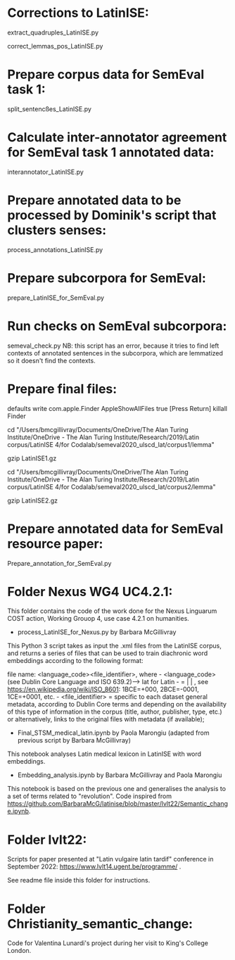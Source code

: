 # Corrections to LatinISE:

extract_quadruples_LatinISE.py

correct_lemmas_pos_LatinISE.py

# Prepare corpus data for SemEval task 1:

split_sentencßes_LatinISE.py

# Calculate inter-annotator agreement for SemEval task 1 annotated data:

interannotator_LatinISE.py


# Prepare annotated data to be processed by Dominik's script that clusters senses:

process_annotations_LatinISE.py


# Prepare subcorpora for SemEval:

prepare_LatinISE_for_SemEval.py

# Run checks on SemEval subcorpora:

semeval_check.py
NB: this script has an error, because it tries to find left contexts of annotated sentences in the subcorpora, which are lemmatized so it doesn't find the contexts.

# Prepare final files:

defaults write com.apple.Finder AppleShowAllFiles true
[Press Return] killall Finder

cd "/Users/bmcgillivray/Documents/OneDrive/The Alan Turing Institute/OneDrive - The Alan Turing Institute/Research/2019/Latin corpus/LatinISE 4/for Codalab/semeval2020_ulscd_lat/corpus1/lemma"

gzip LatinISE1.gz

cd "/Users/bmcgillivray/Documents/OneDrive/The Alan Turing Institute/OneDrive - The Alan Turing Institute/Research/2019/Latin corpus/LatinISE 4/for Codalab/semeval2020_ulscd_lat/corpus2/lemma"

gzip LatinISE2.gz

# Prepare annotated data for SemEval resource paper:

Prepare_annotation_for_SemEval.py

# Folder Nexus WG4 UC4.2.1:

This folder contains the code of the work done for the Nexus Linguarum COST action, Working Grouop 4, use case 4.2.1 on humanities.

- process_LatinISE_for_Nexus.py by Barbara McGillivray

This Python 3 script takes as input the .xml files from the LatinISE corpus, 
and returns a series of files that can be used to train diachronic word embeddings according 
to the following format:

file name: <language_code><date><file_identifier>, where
	- <language_code> (see Dublin Core Language and ISO 639.2)--> lat for Latin
	- <date> = <YYYY> | <YYYY-MM> | <YYYY-MM-DD>, see https://en.wikipedia.org/wiki/ISO_8601: 1BCE=+000, 2BCE=-0001, 1CE=+0001, etc. 
	- <file_identifier> = specific to each dataset
general metadata, according to Dublin Core terms and depending on the availability of this type of information in the corpus (title, author, publisher, type, etc.) or alternatively, links to the original files with metadata (if available);

- Final_STSM_medical_latin.ipynb by Paola Marongiu (adapted from previous script by Barbara McGillivray)

This notebook analyses Latin medical lexicon in LatinISE with word embeddings.

- Embedding_analysis.ipynb by Barbara McGillivray and Paola Marongiu

This notebook is based on the previous one and generalises the analysis to a set of terms related to "revolution". Code inspired from https://github.com/BarbaraMcG/latinise/blob/master/lvlt22/Semantic_change.ipynb.

# Folder lvlt22:

Scripts for paper presented at "Latin vulgaire latin tardif" conference in September 2022: https://www.lvlt14.ugent.be/programme/ .
	
See readme file inside this folder for instructions.

# Folder Christianity_semantic_change:

Code for Valentina Lunardi's project during her visit to King's College London.
